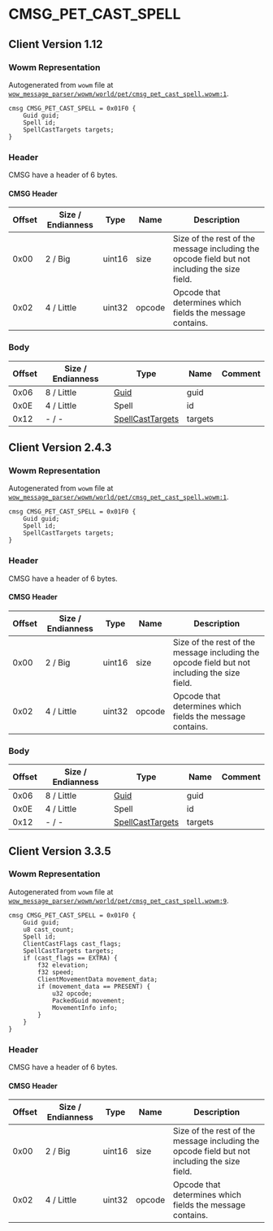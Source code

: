 # CMSG_PET_CAST_SPELL

## Client Version 1.12

### Wowm Representation

Autogenerated from `wowm` file at [`wow_message_parser/wowm/world/pet/cmsg_pet_cast_spell.wowm:1`](https://github.com/gtker/wow_messages/tree/main/wow_message_parser/wowm/world/pet/cmsg_pet_cast_spell.wowm#L1).
```rust,ignore
cmsg CMSG_PET_CAST_SPELL = 0x01F0 {
    Guid guid;
    Spell id;
    SpellCastTargets targets;
}
```
### Header

CMSG have a header of 6 bytes.

#### CMSG Header

| Offset | Size / Endianness | Type   | Name   | Description |
| ------ | ----------------- | ------ | ------ | ----------- |
| 0x00   | 2 / Big           | uint16 | size   | Size of the rest of the message including the opcode field but not including the size field.|
| 0x02   | 4 / Little        | uint32 | opcode | Opcode that determines which fields the message contains.|

### Body

| Offset | Size / Endianness | Type | Name | Comment |
| ------ | ----------------- | ---- | ---- | ------- |
| 0x06 | 8 / Little | [Guid](../types/packed-guid.md) | guid |  |
| 0x0E | 4 / Little | Spell | id |  |
| 0x12 | - / - | [SpellCastTargets](spellcasttargets.md) | targets |  |

## Client Version 2.4.3

### Wowm Representation

Autogenerated from `wowm` file at [`wow_message_parser/wowm/world/pet/cmsg_pet_cast_spell.wowm:1`](https://github.com/gtker/wow_messages/tree/main/wow_message_parser/wowm/world/pet/cmsg_pet_cast_spell.wowm#L1).
```rust,ignore
cmsg CMSG_PET_CAST_SPELL = 0x01F0 {
    Guid guid;
    Spell id;
    SpellCastTargets targets;
}
```
### Header

CMSG have a header of 6 bytes.

#### CMSG Header

| Offset | Size / Endianness | Type   | Name   | Description |
| ------ | ----------------- | ------ | ------ | ----------- |
| 0x00   | 2 / Big           | uint16 | size   | Size of the rest of the message including the opcode field but not including the size field.|
| 0x02   | 4 / Little        | uint32 | opcode | Opcode that determines which fields the message contains.|

### Body

| Offset | Size / Endianness | Type | Name | Comment |
| ------ | ----------------- | ---- | ---- | ------- |
| 0x06 | 8 / Little | [Guid](../types/packed-guid.md) | guid |  |
| 0x0E | 4 / Little | Spell | id |  |
| 0x12 | - / - | [SpellCastTargets](spellcasttargets.md) | targets |  |

## Client Version 3.3.5

### Wowm Representation

Autogenerated from `wowm` file at [`wow_message_parser/wowm/world/pet/cmsg_pet_cast_spell.wowm:9`](https://github.com/gtker/wow_messages/tree/main/wow_message_parser/wowm/world/pet/cmsg_pet_cast_spell.wowm#L9).
```rust,ignore
cmsg CMSG_PET_CAST_SPELL = 0x01F0 {
    Guid guid;
    u8 cast_count;
    Spell id;
    ClientCastFlags cast_flags;
    SpellCastTargets targets;
    if (cast_flags == EXTRA) {
        f32 elevation;
        f32 speed;
        ClientMovementData movement_data;
        if (movement_data == PRESENT) {
            u32 opcode;
            PackedGuid movement;
            MovementInfo info;
        }
    }
}
```
### Header

CMSG have a header of 6 bytes.

#### CMSG Header

| Offset | Size / Endianness | Type   | Name   | Description |
| ------ | ----------------- | ------ | ------ | ----------- |
| 0x00   | 2 / Big           | uint16 | size   | Size of the rest of the message including the opcode field but not including the size field.|
| 0x02   | 4 / Little        | uint32 | opcode | Opcode that determines which fields the message contains.|

